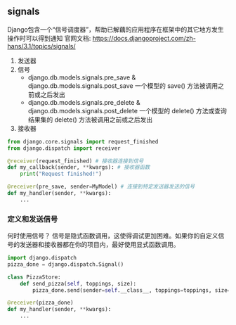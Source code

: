 ## signals

Django包含一个“信号调度器”，帮助已解藕的应用程序在框架中的其它地方发生操作时可以得到通知
官网文档: https://docs.djangoproject.com/zh-hans/3.1/topics/signals/

1. 发送器
2. 信号
    * django.db.models.signals.pre_save & django.db.models.signals.post_save
        一个模型的 save() 方法被调用之前或之后发出
    * django.db.models.signals.pre_delete & django.db.models.signals.post_delete
        一个模型的 delete() 方法或查询结果集的 delete() 方法被调用之前或之后发出
3. 接收器

```python
from django.core.signals import request_finished
from django.dispatch import receiver

@receiver(request_finished) # 接收器连接到信号
def my_callback(sender, **kwargs): # 接收器函数
    print("Request finished!")

@receiver(pre_save, sender=MyModel) # 连接到特定发送器发送的信号
def my_handler(sender, **kwargs):
    ...
```

### 定义和发送信号

何时使用信号？
信号是隐式函数调用，这使得调试更加困难。如果你的自定义信号的发送器和接收器都在你的项目内，最好使用显式函数调用。

```python
import django.dispatch
pizza_done = django.dispatch.Signal()

class PizzaStore:
    def send_pizza(self, toppings, size):
        pizza_done.send(sender=self.__class__, toppings=toppings, size=size)

@receiver(pizza_done)
def my_handler(sender, **kwargs):
    ...
```